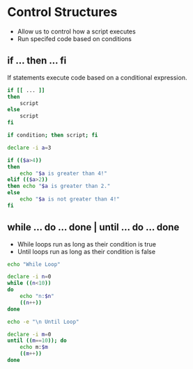 # Control Structures

* Allow us to control how a script executes
* Run specifed code based on conditions

## if ... then ... fi

If statements execute code based on a conditional expression.

```bash
if [[ ... ]]
then
    script
else
    script
fi

if condition; then script; fi
```

```bash
declare -i a=3

if (($a>4))
then
    echo "$a is greater than 4!"
elif (($a>2))
then echo "$a is greater than 2."
else
    echo "$a is not greater than 4!"
fi
```

## while ... do ... done | until ... do ... done

* While loops run as long as their condition is true
* Until loops run as long as their condition is false

```bash
echo "While Loop"

declare -i n=0
while ((n<10))
do
    echo "n:$n"
    ((n++))
done

echo -e "\n Until Loop"

declare -i m=0
until ((m==10)); do
    echo m:$m
    ((m++))
done
```
